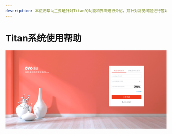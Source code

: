 ```yaml
---
description: 本使用帮助主要是针对Titan的功能和界面进行介绍，并针对常见问题进行答疑。
---
```


# Titan系统使用帮助

![OYO&#x9152;&#x5E97;&#x9068;&#x6E38;&#xB7;&#x6CF0;&#x5766;&#x9152;&#x5E97;&#x7BA1;&#x7406;&#x7CFB;&#x7EDF;](.gitbook/assets/image%20%2860%29.png)

###  


